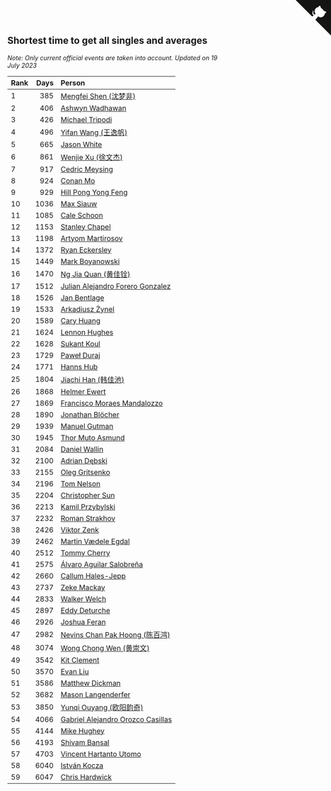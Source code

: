 ## Shortest time to get all singles and averages

*Note: Only current official events are taken into account.*
*Updated on 19 July 2023*

| Rank | Days | Person |
| :--- | ---: | :--- |
| 1 | 385 | [Mengfei Shen (沈梦非)](https://www.worldcubeassociation.org/persons/2018SHEN07) |
| 2 | 406 | [Ashwyn Wadhawan](https://www.worldcubeassociation.org/persons/2022WADH02) |
| 3 | 426 | [Michael Tripodi](https://www.worldcubeassociation.org/persons/2021TRIP01) |
| 4 | 496 | [Yifan Wang (王逸帆)](https://www.worldcubeassociation.org/persons/2017WANY29) |
| 5 | 665 | [Jason White](https://www.worldcubeassociation.org/persons/2016WHIT16) |
| 6 | 861 | [Wenjie Xu (徐文杰)](https://www.worldcubeassociation.org/persons/2016XUWE02) |
| 7 | 917 | [Cedric Meysing](https://www.worldcubeassociation.org/persons/2017MEYS02) |
| 8 | 924 | [Conan Mo](https://www.worldcubeassociation.org/persons/2020MOCO01) |
| 9 | 929 | [Hill Pong Yong Feng](https://www.worldcubeassociation.org/persons/2017FENG10) |
| 10 | 1036 | [Max Siauw](https://www.worldcubeassociation.org/persons/2017SIAU02) |
| 11 | 1085 | [Cale Schoon](https://www.worldcubeassociation.org/persons/2014SCHO02) |
| 12 | 1153 | [Stanley Chapel](https://www.worldcubeassociation.org/persons/2016CHAP04) |
| 13 | 1198 | [Artyom Martirosov](https://www.worldcubeassociation.org/persons/2016MART29) |
| 14 | 1372 | [Ryan Eckersley](https://www.worldcubeassociation.org/persons/2019ECKE02) |
| 15 | 1449 | [Mark Boyanowski](https://www.worldcubeassociation.org/persons/2014BOYA01) |
| 16 | 1470 | [Ng Jia Quan (黄佳铨)](https://www.worldcubeassociation.org/persons/2015QUAN03) |
| 17 | 1512 | [Julian Alejandro Forero Gonzalez](https://www.worldcubeassociation.org/persons/2018GONZ30) |
| 18 | 1526 | [Jan Bentlage](https://www.worldcubeassociation.org/persons/2010BENT01) |
| 19 | 1533 | [Arkadiusz Żynel](https://www.worldcubeassociation.org/persons/2018ZYNE01) |
| 20 | 1589 | [Cary Huang](https://www.worldcubeassociation.org/persons/2015HUAN48) |
| 21 | 1624 | [Lennon Hughes](https://www.worldcubeassociation.org/persons/2017HUGH04) |
| 22 | 1628 | [Sukant Koul](https://www.worldcubeassociation.org/persons/2014KOUL01) |
| 23 | 1729 | [Paweł Duraj](https://www.worldcubeassociation.org/persons/2016DURA09) |
| 24 | 1771 | [Hanns Hub](https://www.worldcubeassociation.org/persons/2013HUBH01) |
| 25 | 1804 | [Jiachi Han (韩佳池)](https://www.worldcubeassociation.org/persons/2014HANJ02) |
| 26 | 1868 | [Helmer Ewert](https://www.worldcubeassociation.org/persons/2015EWER01) |
| 27 | 1869 | [Francisco Moraes Mandalozzo](https://www.worldcubeassociation.org/persons/2017MAND13) |
| 28 | 1890 | [Jonathan Blöcher](https://www.worldcubeassociation.org/persons/2018BLOC01) |
| 29 | 1939 | [Manuel Gutman](https://www.worldcubeassociation.org/persons/2017GUTM01) |
| 30 | 1945 | [Thor Muto Asmund](https://www.worldcubeassociation.org/persons/2017ASMU01) |
| 31 | 2084 | [Daniel Wallin](https://www.worldcubeassociation.org/persons/2013WALL03) |
| 32 | 2100 | [Adrian Dębski](https://www.worldcubeassociation.org/persons/2017DEBS01) |
| 33 | 2155 | [Oleg Gritsenko](https://www.worldcubeassociation.org/persons/2011GRIT01) |
| 34 | 2196 | [Tom Nelson](https://www.worldcubeassociation.org/persons/2013NELS01) |
| 35 | 2204 | [Christopher Sun](https://www.worldcubeassociation.org/persons/2017SUNC02) |
| 36 | 2213 | [Kamil Przybylski](https://www.worldcubeassociation.org/persons/2016PRZY01) |
| 37 | 2232 | [Roman Strakhov](https://www.worldcubeassociation.org/persons/2012STRA02) |
| 38 | 2426 | [Viktor Zenk](https://www.worldcubeassociation.org/persons/2016ZENK01) |
| 39 | 2462 | [Martin Vædele Egdal](https://www.worldcubeassociation.org/persons/2013EGDA02) |
| 40 | 2512 | [Tommy Cherry](https://www.worldcubeassociation.org/persons/2015CHER07) |
| 41 | 2575 | [Álvaro Aguilar Salobreña](https://www.worldcubeassociation.org/persons/2015SALO01) |
| 42 | 2660 | [Callum Hales-Jepp](https://www.worldcubeassociation.org/persons/2012HALE01) |
| 43 | 2737 | [Zeke Mackay](https://www.worldcubeassociation.org/persons/2015MACK06) |
| 44 | 2833 | [Walker Welch](https://www.worldcubeassociation.org/persons/2011WELC01) |
| 45 | 2897 | [Eddy Deturche](https://www.worldcubeassociation.org/persons/2014DETU01) |
| 46 | 2926 | [Joshua Feran](https://www.worldcubeassociation.org/persons/2011FERA01) |
| 47 | 2982 | [Nevins Chan Pak Hoong (陈百鸿)](https://www.worldcubeassociation.org/persons/2010CHAN20) |
| 48 | 3074 | [Wong Chong Wen (黄崇文)](https://www.worldcubeassociation.org/persons/2014WENW01) |
| 49 | 3542 | [Kit Clement](https://www.worldcubeassociation.org/persons/2008CLEM01) |
| 50 | 3570 | [Evan Liu](https://www.worldcubeassociation.org/persons/2009LIUE01) |
| 51 | 3586 | [Matthew Dickman](https://www.worldcubeassociation.org/persons/2013DICK01) |
| 52 | 3682 | [Mason Langenderfer](https://www.worldcubeassociation.org/persons/2013LANG03) |
| 53 | 3850 | [Yunqi Ouyang (欧阳韵奇)](https://www.worldcubeassociation.org/persons/2007YUNQ01) |
| 54 | 4066 | [Gabriel Alejandro Orozco Casillas](https://www.worldcubeassociation.org/persons/2008CASI01) |
| 55 | 4144 | [Mike Hughey](https://www.worldcubeassociation.org/persons/2007HUGH01) |
| 56 | 4193 | [Shivam Bansal](https://www.worldcubeassociation.org/persons/2011BANS02) |
| 57 | 4703 | [Vincent Hartanto Utomo](https://www.worldcubeassociation.org/persons/2010UTOM01) |
| 58 | 6040 | [István Kocza](https://www.worldcubeassociation.org/persons/2005KOCZ01) |
| 59 | 6047 | [Chris Hardwick](https://www.worldcubeassociation.org/persons/2003HARD01) |


<a href="https://github.com/JustinTimeCuber/wca_statistics" class="github-corner" aria-label="View source on Github"><svg width="80" height="80" viewBox="0 0 250 250" style="fill:#151513; color:#fff; position: absolute; top: 0; border: 0; right: 0;" aria-hidden="true"><path d="M0,0 L115,115 L130,115 L142,142 L250,250 L250,0 Z"></path><path d="M128.3,109.0 C113.8,99.7 119.0,89.6 119.0,89.6 C122.0,82.7 120.5,78.6 120.5,78.6 C119.2,72.0 123.4,76.3 123.4,76.3 C127.3,80.9 125.5,87.3 125.5,87.3 C122.9,97.6 130.6,101.9 134.4,103.2" fill="currentColor" style="transform-origin: 130px 106px;" class="octo-arm"></path><path d="M115.0,115.0 C114.9,115.1 118.7,116.5 119.8,115.4 L133.7,101.6 C136.9,99.2 139.9,98.4 142.2,98.6 C133.8,88.0 127.5,74.4 143.8,58.0 C148.5,53.4 154.0,51.2 159.7,51.0 C160.3,49.4 163.2,43.6 171.4,40.1 C171.4,40.1 176.1,42.5 178.8,56.2 C183.1,58.6 187.2,61.8 190.9,65.4 C194.5,69.0 197.7,73.2 200.1,77.6 C213.8,80.2 216.3,84.9 216.3,84.9 C212.7,93.1 206.9,96.0 205.4,96.6 C205.1,102.4 203.0,107.8 198.3,112.5 C181.9,128.9 168.3,122.5 157.7,114.1 C157.9,116.9 156.7,120.9 152.7,124.9 L141.0,136.5 C139.8,137.7 141.6,141.9 141.8,141.8 Z" fill="currentColor" class="octo-body"></path></svg></a><style>.github-corner:hover .octo-arm{animation:octocat-wave 560ms ease-in-out}@keyframes octocat-wave{0%,100%{transform:rotate(0)}20%,60%{transform:rotate(-25deg)}40%,80%{transform:rotate(10deg)}}@media (max-width:500px){.github-corner:hover .octo-arm{animation:none}.github-corner .octo-arm{animation:octocat-wave 560ms ease-in-out}}</style>

